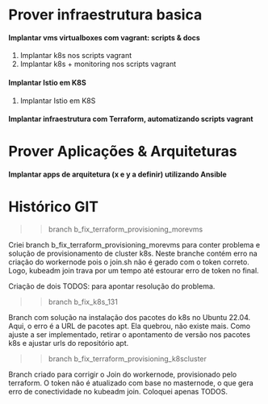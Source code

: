 # Prover infraestrutura basica

#### Implantar vms virtualboxes com vagrant: scripts & docs

1) Implantar k8s nos scripts vagrant
2) Implantar k8s + monitoring nos scripts vagrant

#### Implantar Istio em K8S

1) Implantar Istio em K8S

#### Implantar infraestrutura com Terraform, automatizando scripts vagrant

# Prover Aplicações & Arquiteturas 

#### Implantar apps de arquitetura (x e y a definir) utilizando Ansible

# Histórico GIT

>> branch b_fix_terraform_provisioning_morevms

Criei branch b_fix_terraform_provisioning_morevms para conter problema e solução de provisionamento de cluster k8s. Neste branche
contém erro na criação do workernode pois o join.sh não é gerado com o token correto. Logo, kubeadm join trava por um tempo até
estourar erro de token no final. 

Criação de dois TODOS: para apontar resolução do problema. 

>> branch b_fix_k8s_131

Branch com solução na instalação dos pacotes do k8s no Ubuntu 22.04. Aqui, o erro é a URL de pacotes apt. Ela quebrou, não existe mais. 
Como ajuste a ser implementado, retirar o apontamento de versão nos pacotes k8s e ajustar urls do repositório apt.

>> branch b_fix_terraform_provisioning_k8scluster

Branch criado para corrigir o Join do workernode, provisionado pelo terraform. O token não é atualizado com base no masternode, o que gera erro de conectividade no kubeadm join. Coloquei apenas TODOS. 


